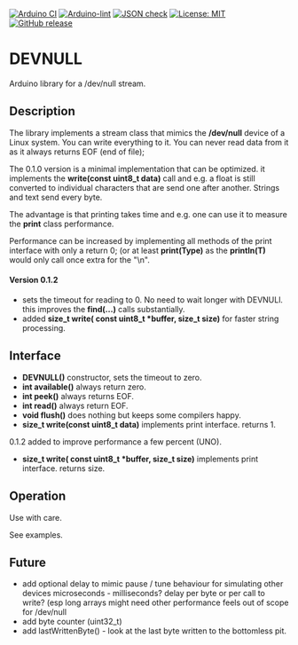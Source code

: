 
[![Arduino CI](https://github.com/RobTillaart/DEVNULL/workflows/Arduino%20CI/badge.svg)](https://github.com/marketplace/actions/arduino_ci)
[![Arduino-lint](https://github.com/RobTillaart/DEVNULL/actions/workflows/arduino-lint.yml/badge.svg)](https://github.com/RobTillaart/DEVNULL/actions/workflows/arduino-lint.yml)
[![JSON check](https://github.com/RobTillaart/DEVNULL/actions/workflows/jsoncheck.yml/badge.svg)](https://github.com/RobTillaart/DEVNULL/actions/workflows/jsoncheck.yml)
[![License: MIT](https://img.shields.io/badge/license-MIT-green.svg)](https://github.com/RobTillaart/DEVNULL/blob/master/LICENSE)
[![GitHub release](https://img.shields.io/github/release/RobTillaart/DEVNULL.svg?maxAge=3600)](https://github.com/RobTillaart/DEVNULL/releases)


# DEVNULL

Arduino library for a /dev/null stream.


## Description

The library implements a stream class that mimics the **/dev/null**
device of a Linux system. You can write everything to it. 
You can never read data from it as it always returns EOF (end of file);

The 0.1.0 version is a minimal implementation that can be optimized.
it implements the **write(const uint8_t data)** call and e.g. a float is still
converted to individual characters that are send one after another.
Strings and text send every byte.

The advantage is that printing takes time and e.g. one can use it to measure 
the **print** class performance.

Performance can be increased by implementing all methods of the print interface
with only a return 0; (or at least **print(Type)** as the **println(T)** would only 
call once extra for the "\n".


#### Version 0.1.2

- sets the timeout for reading to 0. No need to wait longer with DEVNULl.
  this improves the **find(...)** calls substantially.
- added **size_t write( const uint8_t \*buffer, size_t size)** for faster string processing.


## Interface

- **DEVNULL()** constructor, sets the timeout to zero.
- **int available()** always return zero.
- **int peek()** always returns EOF.
- **int read()** always return EOF.
- **void flush()** does nothing but keeps some compilers happy.
- **size_t write(const uint8_t data)** implements print interface. returns 1.

0.1.2 added to improve performance a few percent (UNO).

- **size_t write( const uint8_t \*buffer, size_t size)** implements print interface. returns size.


## Operation

Use with care.

See examples.


## Future

- add optional delay to mimic pause / tune behaviour for simulating other devices
  microseconds - milliseconds?
  delay per byte or per call to write? (esp long arrays might need other performance
  feels out of scope for /dev/null
- add byte counter (uint32_t)
- add lastWrittenByte() - look at the last byte written to the bottomless pit.


